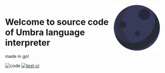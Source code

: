 <img src=".github/logo.svg" width="150px" align="right"/>

# Welcome to source code of Umbra language interpreter
made in go!

![code](https://img.shields.io/github/languages/code-size/umbra-lang/umbra)
[![test-ci](https://github.com/pmqueiroz/umbra/actions/workflows/ci.yml/badge.svg)](https://github.com/pmqueiroz/umbra/actions/workflows/ci.yml)

